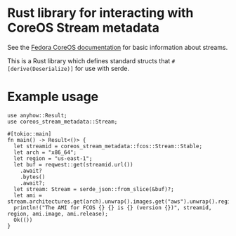 # Rust library for interacting with CoreOS Stream metadata

See the [Fedora CoreOS documentation](https://docs.fedoraproject.org/en-US/fedora-coreos/getting-started/)
for basic information about streams.

This is a Rust library which defines standard structs that `#[derive(Deserialize)]`
for use with serde.

# Example usage

```
use anyhow::Result;
use coreos_stream_metadata::Stream;

#[tokio::main]
fn main() -> Result<()> {
  let streamid = coreos_stream_metadata::fcos::Stream::Stable;
  let arch = "x86_64";
  let region = "us-east-1";
  let buf = reqwest::get(streamid.url())
    .await?
    .bytes()
    .await?;
  let stream: Stream = serde_json::from_slice(&buf)?;
  let ami = stream.architectures.get(arch).unwrap().images.get("aws").unwrap().regions(region).unwrap();
  println!("The AMI for FCOS {} {} is {} (version {})", streamid, region, ami.image, ami.release);
  Ok(())
}
```
